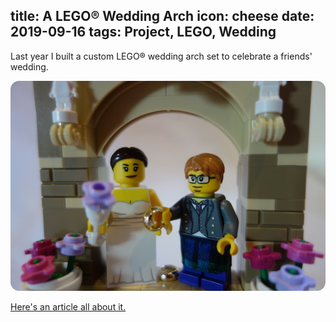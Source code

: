title: A LEGO® Wedding Arch
icon: cheese
date: 2019-09-16
tags: Project, LEGO, Wedding
----

<!-- begin summary -->

Last year I built a custom LEGO® wedding arch set to celebrate a friends' wedding.

<img style="border-radius: 1em" src="../projects/lego/closeup.jpg" alt="LEGO wedding arch closeup.">

[Here's an article all about it.](../projects/lego-wedding-arch.html)

<!-- end summary -->

